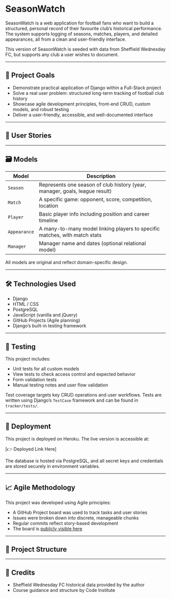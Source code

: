 # SeasonWatch

SeasonWatch is a web application for football fans who want to build a structured, personal record of their favourite club’s historical performance. The system supports logging of seasons, matches, players, and detailed appearances, all from a clean and user-friendly interface.

This version of SeasonWatch is seeded with data from Sheffield Wednesday FC, but supports any club a user wishes to document.

---

## 🎯 Project Goals

- Demonstrate practical application of Django within a Full-Stack project
- Solve a real user problem: structured long-term tracking of football club history
- Showcase agile development principles, front-end CRUD, custom models, and robust testing
- Deliver a user-friendly, accessible, and well-documented interface

---

## 👥 User Stories

---

## 🗃️ Models

| Model        | Description                                                                 |
|--------------|-----------------------------------------------------------------------------|
| `Season`     | Represents one season of club history (year, manager, goals, league result) |
| `Match`      | A specific game: opponent, score, competition, location                     |
| `Player`     | Basic player info including position and career timeline                    |
| `Appearance` | A many-to-many model linking players to specific matches, with match stats  |
| `Manager`    | Manager name and dates (optional relational model)                          |

All models are original and reflect domain-specific design.

---

## 🛠️ Technologies Used

- Django
- HTML / CSS
- PostgreSQL
- JavaScript (vanilla and jQuery)
- GitHub Projects (Agile planning)
- Django’s built-in testing framework

---

## 🧪 Testing

This project includes:

- Unit tests for all custom models
- View tests to check access control and expected behavior
- Form validation tests
- Manual testing notes and user flow validation

Test coverage targets key CRUD operations and user workflows. Tests are written using Django’s `TestCase` framework and can be found in `tracker/tests/`.

---

## 🚀 Deployment

This project is deployed on Heroku. The live version is accessible at:

[👉 Deployed Link Here]

The database is hosted via PostgreSQL, and all secret keys and credentials are stored securely in environment variables.

---

## 📈 Agile Methodology

This project was developed using Agile principles:

- A GitHub Project board was used to track tasks and user stories
- Issues were broken down into discrete, manageable chunks
- Regular commits reflect story-based development
- The board is [publicly visible here](https://github.com/wymmij/ci-portfolio-project4/projects/1)

---

## 📁 Project Structure

---

## 📝 Credits

- Sheffield Wednesday FC historical data provided by the author
- Course guidance and structure by Code Institute
